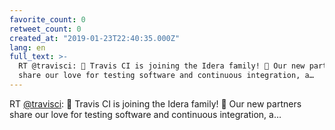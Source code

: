 ```yaml
---
favorite_count: 0
retweet_count: 0
created_at: "2019-01-23T22:40:35.000Z"
lang: en
full_text: >-
  RT @travisci: 📣 Travis CI is joining the Idera family! 🎉 Our new partners
  share our love for testing software and continuous integration, a…
---
```


RT [@travisci](https://twitter.com/travisci): 📣 Travis CI is joining the Idera
family! 🎉 Our new partners share our love for testing software and continuous
integration, a…
